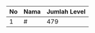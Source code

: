 | No | Nama            | Jumlah Level |
|----|-----------------|--------------|
| 1  | #    |    479        |
